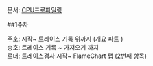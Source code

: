 
문서: [CPU프로파일링](https://developer.android.com/studio/profile/android-profiler?hl=en)

##1주차 

주호:  시작~ 트레이스 기록 위까지 (개요 파트 )  
승호: 트레이스 기록 ~ 가져오기 까지   
로너: 트레이스검사 시작~ FlameChart 탭 (2번째 항목)  
